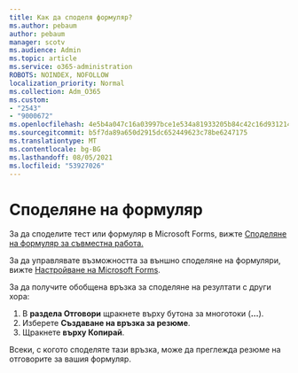 ```yaml
---
title: Как да споделя формуляр?
ms.author: pebaum
author: pebaum
manager: scotv
ms.audience: Admin
ms.topic: article
ms.service: o365-administration
ROBOTS: NOINDEX, NOFOLLOW
localization_priority: Normal
ms.collection: Adm_O365
ms.custom:
- "2543"
- "9000672"
ms.openlocfilehash: 4e5b4a047c16a03997bce1e534a81933205b84c42c16d931214883fd2df72360
ms.sourcegitcommit: b5f7da89a650d2915dc652449623c78be6247175
ms.translationtype: MT
ms.contentlocale: bg-BG
ms.lasthandoff: 08/05/2021
ms.locfileid: "53927026"
---
```

# <a name="share-a-form"></a>Споделяне на формуляр

За да споделите тест или формуляр в Microsoft Forms, вижте [Споделяне на формуляр за съвместна работа.](https://support.office.com/article/Share-a-form-to-collaborate-d5bb5cf0-8401-4c15-bb8c-8e108cd7e69b)

За да управлявате възможността за външно споделяне на формуляри, вижте [Настройване на Microsoft Forms](https://support.office.com/article/set-up-microsoft-forms-cc52287a-4550-464d-9a1b-457bf9df2240). 

За да получите обобщена връзка за споделяне на резултати с други хора:

1. В **раздела Отговори** щракнете върху бутона за многотоки (**...**).
3. Изберете **Създаване на връзка за резюме**.
4. Щракнете **върху Копирай**.

Всеки, с когото споделяте тази връзка, може да преглежда резюме на отговорите за вашия формуляр.